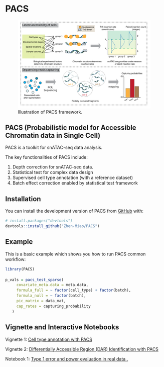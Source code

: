 
<!-- README.md is generated from README.Rmd. Please edit that file -->

# PACS

<figure>
<img src="man/figures/README-PACS_illustration.svg"
alt="Illustration of PACS framework." />
<figcaption aria-hidden="true">Illustration of PACS
framework.</figcaption>
</figure>

<!-- badges: start -->
<!-- badges: end -->

## PACS (Probabilistic model for Accessible Chromatin data in Single Cell)

PACS is a toolkit for snATAC-seq data analysis.

The key functionalities of PACS include:

1)  Depth correction for snATAC-seq data.
2)  Statistical test for complex data design
3)  Supervised cell type annotation (with a reference dataset)
4)  Batch effect correction enabled by statistical test framework

## Installation

You can install the development version of PACS from
[GitHub](https://github.com/) with:

``` r
# install.packages("devtools")
devtools::install_github("Zhen-Miao/PACS")
```

## Example

This is a basic example which shows you how to run PACS common workflow:

``` r
library(PACS)

p_vals = pacs_test_sparse(
     covariate_meta.data = meta.data,
     formula_full = ~ factor(cell_type) + factor(batch),
     formula_null = ~ factor(batch),
     pic_matrix = data_mat,
     cap_rates = capturing_probability
   )
```

## Vignette and Interactive Notebooks

Vignette 1: [Cell type annotation with
PACS](https://htmlpreview.github.io/?https://github.com/Zhen-Miao/PACS/blob/main/vignettes/Vignette_1_PACS_cell_type_annotation.html)

Vignette 2: [Differentially Accessible Region (DAR) Identification with
PACS](https://htmlpreview.github.io/?https://github.com/Zhen-Miao/PACS/blob/main/vignettes/Vignette_1_PACS_cell_type_annotation.html)

Notebook 1: [Type 1 error and power evaluation in real data
.](https://github.com/Zhen-Miao/PACS/blob/main/vignettes/Notebook_1_Test_For_Sens_Spec_real_kidney_data.ipynb)

